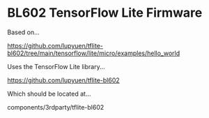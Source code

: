 # BL602 TensorFlow Lite Firmware

Based on...

https://github.com/lupyuen/tflite-bl602/tree/main/tensorflow/lite/micro/examples/hello_world

Uses the TensorFlow Lite library...

https://github.com/lupyuen/tflite-bl602

Which should be located at...

components/3rdparty/tflite-bl602
